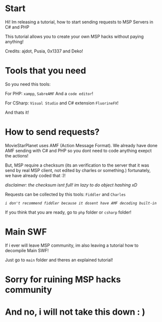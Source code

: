 # Start
Hi! Im releasing a tutorial, how to start sending requests to MSP Servers in C# and PHP

This tutorial allows you to create your own MSP hacks without paying anything!

Credits: ajdot, Pusia, 0x1337 and Deko!

# Tools that you need
So you need this tools: 

  For PHP: `xampp`, `SabreAMF` And a `code editor`!
    
  For CSharp: `Visual Studio` and C# extension `FluorineFX`!
    
And thats it!

# How to send requests?
MovieStarPlanet uses AMF (Action Message Format). We already have done AMF sending with C# and PHP so you dont need to code anything exepct the actions!

But, MSP require a checksum (its an verification to the server that it was send by real MSP client, not edited by charles or something.) fortunately, we have already coded that :)! 

*disclaimer: the checksum isnt full! im lazy to do object hashing xD*

Requests can be collected by this tools: `Fiddler` and `Charles`

*`i don't recommend fiddler because it dosent have AMF decoding built-in`*

If you think that you are ready, go to `php` folder or `csharp` folder!

# Main SWF

If i ever will leave MSP community, im also leaving a tutorial how to decompile Main SWF! 

Just go to `main` folder and theres an explained tutorial!

# Sorry for ruining MSP hacks community
# And no, i will not take this down : )
